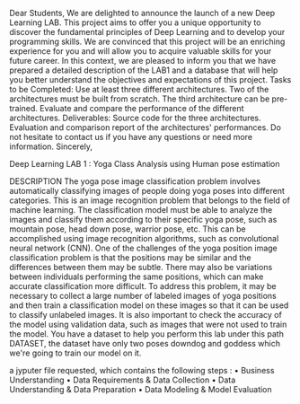 Dear Students,
We are delighted to announce the launch of a new Deep Learning LAB. This project aims to offer you a unique opportunity to discover the fundamental principles of Deep Learning and to develop your programming skills.
We are convinced that this project will be an enriching experience for you and will allow you to acquire valuable skills for your future career.
In this context, we are pleased to inform you that we have prepared a detailed description of the LAB1 and a database that will help you better understand the objectives and expectations of this project.
Tasks to be Completed:
Use at least three different architectures.
Two of the architectures must be built from scratch.
The third architecture can be pre-trained.
Evaluate and compare the performance of the different architectures.
Deliverables:
Source code for the three architectures.
Evaluation and comparison report of the architectures' performances.
Do not hesitate to contact us if you have any questions or need more information.
Sincerely,


Deep Learning 
LAB 1 : Yoga Class Analysis using Human pose estimation

DESCRIPTION
The yoga pose image classification problem involves automatically classifying images of people doing yoga poses into different categories. This is an image recognition problem that belongs to the field of machine learning. The classification model must be able to analyze the images and classify them according to their specific yoga pose, such as mountain pose, head down pose,
warrior pose, etc. This can be accomplished using image recognition algorithms, such as convolutional neural network (CNN). 
One of the challenges of the yoga position image classification problem is that the positions may be similar and the differences between them may be subtle. There may also be variations between individuals performing the same positions, which can make accurate classification more difficult.
To address this problem, it may be necessary to collect a large number of labeled images of yoga positions and then train a classification model on these images so that it can be used to classify unlabeled images. It is also important to check the accuracy of the model using validation data, such as images that were not used to train the model. 
You have a dataset to help you perform this lab under this path DATASET, the dataset have only two poses downdog and goddess which we're going to train our model on it.

a jyputer file requested, which contains the following steps :
• Business Understanding
• Data Requirements & Data Collection
• Data Understanding & Data Preparation
• Data Modeling & Model Evaluation
